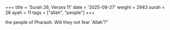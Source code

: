 +++
title = 'Surah 26, Verses 11'
date = '2025-08-27'
weight = 2943
surah = 26
ayah = 11
tags = ["allah", "people"]
+++

the people of Pharaoh. Will they not fear ˹Allah˺?”